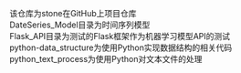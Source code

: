 该仓库为stone在GitHub上项目仓库	<br>
DateSeries_Model目录为时间序列模型	<br>
Flask_API目录为测试的Flask框架作为机器学习模型API的测试	<br>
python-data_structure为使用Python实现数据结构的相关代码	<br>
python_text_process为使用Python对文本文件的处理	<br>